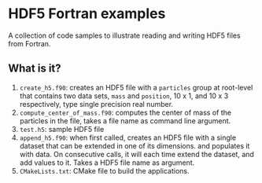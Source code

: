 # HDF5 Fortran examples

A collection of code samples to illustrate reading and writing HDF5
files from Fortran.

## What is it?

1. `create_h5.f90`: creates an HDF5 file with a `particles` group at
   root-level that contains two data sets, `mass` and `position`,
   10 x 1, and 10 x 3 respectively, type single precision real number.
2. `compute_center_of_mass.f90`: computes the center of mass of the
   particles in the file, takes a file name as command line argument.
3. `test.h5`: sample HDF5 file
4. `append_h5.f90`: when first called, creates an HDF5 file with a single
   dataset that can be extended in one of its dimensions. and populates
   it with data.  On consecutive calls, it will each time extend the
   dataset, and add values to it.  Takes a HDF5 file name as argument.
1. `CMakeLists.txt`: CMake file to build the applications.
